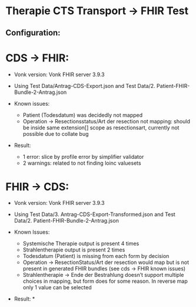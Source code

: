 # Therapie CTS Transport -> FHIR Test

## Configuration:

# CDS -> FHIR:
* Vonk version: Vonk FHIR server 3.9.3
* Using Test Data/Antrag-CDS-Export.json and Test Data/2. Patient-FHIR-Bundle-2-Antrag.json

* Known issues: 
    * Patient (Todesdatum) was decidedly not mapped 
    * Operation -> Resectionsstatus/Art der resection  not mapping: should be inside same extension[] scope as resectionsart, currently not possible due to collate bug

* Result: 
    * 1 error: slice by profile error by simplifier validator
    * 2 warnings: related to not  finding loinc valuesets

# FHIR -> CDS:
* Vonk version: Vonk FHIR server 3.9.3
* Using Test Data/3. Antrag-CDS-Export-Transformed.json and Test Data/2. Patient-FHIR-Bundle-2-Antrag.json

* Known Issues:
    * Systemische Therapie output is present 4 times
    * Strahlentherapie output is present 2 times
    * Todesdatum (Patient) is missing from each form by decision 
    * Operation -> ResectionStatus/Art der resection would map but is not present in generated FHIR bundles (see cds -> FHIR known issues)
    * Strahlentherapie -> Ende der Bestrahlung doesn’t support multiple choices in mapping, but form does for some reason. In reverse map only 1 value can be selected 

* Result: 
    * 